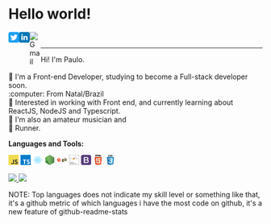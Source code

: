 
# Hello world!
<a href="https://twitter.com/freireopaulo">
  <img align="left" alt="Twitter" width="21px" src="https://raw.githubusercontent.com/edent/SuperTinyIcons/099dc12b59179d07d534069bc8551718f786d91a/images/svg/twitter.svg" />
</a>
<a href="https://www.linkedin.com/in/phfreire/">
  <img align="left" alt="Linkedin" width="21px" src="https://raw.githubusercontent.com/edent/SuperTinyIcons/099dc12b59179d07d534069bc8551718f786d91a/images/svg/linkedin.svg" />
</a>
<a target="_blank" href="mailto:paulo.freire53@gmail.com">
  <img align="left" alt="Gmail" width="22px" src="https://cdn.jsdelivr.net/npm/simple-icons@v3/icons/gmail.svg" />
</a>
</br>

---- 

<p>
    Hi! I'm Paulo.</br></br>
     🌱 I'm a Front-end Developer, studying to become a Full-stack developer soon. </br>
     :computer: From Natal/Brazil </br>
     🔭 Interested in working with Front end, and currently learning about ReactJS, NodeJS and Typescript. 
    </br>
     🎸 I'm also an amateur musician and </br>
     🏃 Runner.

  
</p>


**Languages and Tools:**  

<code><img height="20" src="https://raw.githubusercontent.com/github/explore/80688e429a7d4ef2fca1e82350fe8e3517d3494d/topics/javascript/javascript.png"></code>
<code><img height="20" src="https://raw.githubusercontent.com/github/explore/80688e429a7d4ef2fca1e82350fe8e3517d3494d/topics/typescript/typescript.png"></code>
<code><img height="20" src="https://raw.githubusercontent.com/github/explore/80688e429a7d4ef2fca1e82350fe8e3517d3494d/topics/react/react.png"></code>
<code><img height="20" src="https://raw.githubusercontent.com/github/explore/80688e429a7d4ef2fca1e82350fe8e3517d3494d/topics/nodejs/nodejs.png"></code>
<code><img height="20" src="https://raw.githubusercontent.com/github/explore/80688e429a7d4ef2fca1e82350fe8e3517d3494d/topics/git/git.png"></code>
<code><img height="20" src="https://raw.githubusercontent.com/github/explore/80688e429a7d4ef2fca1e82350fe8e3517d3494d/topics/styled-components/styled-components.png"></code>
<code><img height="20" src="https://raw.githubusercontent.com/github/explore/80688e429a7d4ef2fca1e82350fe8e3517d3494d/topics/bootstrap/bootstrap.png"></code>
<code><img height="20" src="https://raw.githubusercontent.com/github/explore/80688e429a7d4ef2fca1e82350fe8e3517d3494d/topics/html/html.png"></code>
<code><img height="20" src="https://raw.githubusercontent.com/github/explore/80688e429a7d4ef2fca1e82350fe8e3517d3494d/topics/css/css.png"></code>


 

<a href="https://github.com/paulohfreire/github-readme-stats">
  <img src="https://github-readme-stats.vercel.app/api/top-langs/?username=paulohfreire&layout=compact"  height=158 />
</a> 

<a href="https://github.com/paulohfreire/github-readme-stats">
  <img src="https://github-readme-stats.vercel.app/api?username=paulohfreire"  width=400/>
</a>


NOTE: Top languages does not indicate my skill level or something like that, it's a github metric of which languages i have the most code on github, it's a new feature of github-readme-stats





